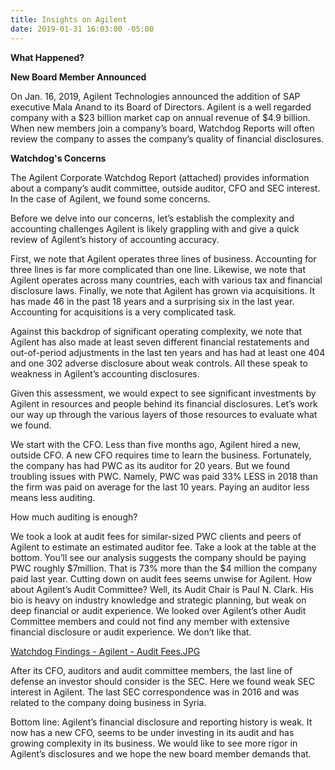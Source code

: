 ```yaml
---
title: Insights on Agilent
date: 2019-01-31 16:03:00 -05:00
---
```


**What Happened?**

**New Board Member Announced**

On Jan. 16, 2019, Agilent Technologies announced the addition of SAP executive Mala Anand to its Board of Directors.  Agilent is a well regarded company with a $23 billion market cap on annual revenue of $4.9 billion.  When new members join a company’s board, Watchdog Reports will often review the company to asses the company’s quality of financial disclosures.

**Watchdog's Concerns**

The Agilent Corporate Watchdog Report (attached) provides information about a company’s audit committee, outside auditor, CFO and SEC interest.  In the case of Agilent, we found some concerns.

Before we delve into our concerns, let’s establish the complexity and accounting challenges Agilent is likely grappling with and give a quick review of Agilent’s history of accounting accuracy.

First, we note that Agilent operates three lines of business.  Accounting for three lines is far more complicated than one line.  Likewise, we note that Agilent operates across many countries, each with various tax and financial disclosure laws. Finally, we note that Agilent has grown via acquisitions.  It has made 46 in the past 18 years and a surprising six in the last year.  Accounting for acquisitions is a very complicated task.  

Against this backdrop of significant operating complexity, we note that Agilent has also made at least seven different financial restatements and out-of-period adjustments in the last ten years and has had at least one 404 and one 302 adverse disclosure about weak controls.   All these speak to weakness in Agilent’s accounting disclosures.  

Given this assessment, we would expect to see significant investments by Agilent in resources and people behind its financial disclosures. Let’s work our way up through the various layers of those resources to evaluate what we found.

We start with the CFO.  Less than five months ago, Agilent hired a new, outside CFO.  A new CFO requires time to learn the business.  Fortunately, the company has had PWC as its auditor for 20 years.  But we found troubling issues with PWC. Namely, PWC was paid 33% LESS in 2018 than the firm was paid on average for the last 10 years.  Paying an auditor less means less auditing.

How much auditing is enough?

We took a look at audit fees for similar-sized PWC clients and peers of Agilent to estimate an estimated auditor fee.  Take a look at the table at the bottom.  You’ll see our analysis suggests the company should be paying PWC roughly $7million.  That is 73% more than the $4 million the company paid last year.  Cutting down on audit fees seems unwise for Agilent.  How about Agilent’s Audit Committee?  Well, its Audit Chair is Paul N. Clark.  His bio is heavy on industry knowledge and strategic planning, but weak on deep financial or audit experience.  We looked over Agilent’s other Audit Committee members and could not find any member with extensive financial disclosure or audit experience.  We don’t like that.

[Watchdog Findings - Agilent - Audit Fees.JPG](/uploads/Watchdog%20Findings%20-%20Agilent%20-%20Audit%20Fees.JPG)

After its CFO, auditors and audit committee members, the last line of defense an investor should consider is the SEC.  Here we found weak SEC  interest in Agilent.  The last SEC correspondence was in 2016 and was related to the company doing business in Syria.  

Bottom line:  Agilent’s financial disclosure and reporting history is weak.  It now has a new CFO, seems to be under investing in its audit and has growing complexity in its business.  We would like to see more rigor in Agilent’s disclosures and we hope the new board member demands that.